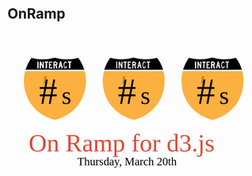 OnRamp
======

<svg version="1.1" xmlns="http://www.w3.org/2000/svg" xmlns:xlink="http://www.w3.org/1999/xlink" x="0px" y="0px" width="800px"
	 height="500px" viewBox="0 0 800 500" enable-background="new 0 0 800 500" xml:space="preserve">
<g id="Layer_4">
	<g>
		<g id="TYQwd2.tif">
			<g id="XMLID_2_">
				<g>
					<path fill="#FFFFFF" d="M135.976,108.151c0,2.315,0,4.635,0,6.94c2.659,0,5.317,0,7.98,0c0,1.05,0,2.091,0,3.126
						c-3.704,0-7.403,0-11.107,0c0-7.289,0-14.577,0-21.865c3.375,0.21,7.608-0.43,10.41,0.349c0,0.926,0,1.852,0,2.783
						c-2.31,0-4.625,0-6.94,0c-0.711,1.136-0.187,3.508-0.344,5.198c0.821,0.807,3.112,0.129,4.51,0.348c0,1.041,0,2.081,0,3.122
						C138.983,108.151,137.479,108.151,135.976,108.151z"/>
					<path d="M132.85,96.352c0,7.289,0,14.577,0,21.865c3.704,0,7.403,0,11.107,0c0-1.036,0-2.076,0-3.126c-2.664,0-5.322,0-7.98,0
						c0-2.305,0-4.625,0-6.94c1.503,0,3.007,0,4.51,0c0-1.041,0-2.081,0-3.122c-1.398-0.219-3.689,0.458-4.51-0.348
						c0.157-1.69-0.368-4.062,0.344-5.198c2.315,0,4.63,0,6.94,0c0-0.931,0-1.857,0-2.783
						C140.458,95.922,136.224,96.562,132.85,96.352z M168.595,96.094c-1.723,7.303-3.799,14.252-5.208,21.87
						c1.045,0,2.086,0,3.126,0c0.344-2.091,0.745-4.114,1.389-5.899c1.504,0,3.007,0,4.511,0c0.425,1.995,1.079,3.775,1.389,5.899
						c1.041,0,2.081,0,3.122,0c-1.441-7.584-3.646-14.405-5.207-21.87C170.676,96.094,169.635,96.094,168.595,96.094z
						 M147.426,96.701c0,7.174,0,14.348,0,21.517c1.041,0,2.081,0,3.122,0c0.229-3.241-0.458-7.403,0.349-10.066
						c0.926,0,1.852,0,2.773,0c0.84,3.446,1.943,6.62,2.778,10.066c1.041,0,2.081,0,3.122,0c-0.559-3.833-1.981-6.811-2.773-10.41
						C163.97,102.905,157.078,92.83,147.426,96.701z M99.19,118.217c-0.224-7.179,0.454-15.264-0.348-21.865
						c-0.926,0-1.847,0-2.773,0c0,7.289,0,14.577,0,21.865C97.109,118.217,98.15,118.217,99.19,118.217z M115.5,118.217
						c0.812-6.596,0.114-14.691,0.348-21.865c-0.926,0-1.852,0-2.778,0c-1.021,3.384,0.334,9.126-0.692,12.496
						c-1.532-4.486-3.627-8.405-5.556-12.496c-0.921,0-1.847,0-2.773,0c-0.802,6.601-0.124,14.687-0.348,21.865
						c1.041,0,2.081,0,3.122,0c0.234-4.625-0.458-10.181,0.348-14.229c0.854,2.521,2.244,4.998,3.47,7.632
						C111.686,113.874,112.145,118.122,115.5,118.217z M125.91,118.217c0.802-5.556,0.124-12.601,0.349-18.734
						c1.27,0,2.544,0,3.818,0c0-1.041,0-2.081,0-3.131c-3.704,0-7.403,0-11.107,0c0,1.05,0,2.091,0,3.131
						c1.169,0.215,3.222-0.449,3.818,0.339c0,6.133,0,12.267,0,18.395C123.829,118.217,124.869,118.217,125.91,118.217z
						 M246.232,122.041c-62.23,0.807-125.964,0.11-188.771,0.339c4.716-14.486,11.068-27.335,19.431-38.17
						c22.318,7.045,52.369,5.794,73.915-0.348c1.79-0.506,6.577,1.041,9.718,1.742c19.927,4.434,46.155,5.031,65.929-1.394
						C235.35,94.515,241.158,107.908,246.232,122.041z M200.779,117.964c0-6.253,0-12.5,0-18.739c1.27,0,2.544,0,3.813,0
						c0-1.041,0-2.086,0-3.131c-3.699,0-7.403,0-11.102,0c0,1.045,0,2.091,0,3.131c1.169,0.215,3.222-0.454,3.818,0.339
						c0,6.133,0,12.267,0,18.4C198.464,117.964,199.619,117.964,200.779,117.964z"/>
					<path fill="#FFFFFF" d="M126.258,99.483c-0.225,6.133,0.453,13.178-0.349,18.734c-1.041,0-2.081,0-3.122,0
						c0-6.128,0-12.262,0-18.395c-0.597-0.788-2.649-0.124-3.818-0.339c0-1.041,0-2.081,0-3.131c3.704,0,7.403,0,11.107,0
						c0,1.05,0,2.091,0,3.131C128.802,99.483,127.528,99.483,126.258,99.483z"/>
					<path fill="#FFFFFF" d="M197.309,117.964c0-6.133,0-12.267,0-18.4c-0.597-0.792-2.649-0.124-3.818-0.339
						c0-1.041,0-2.086,0-3.131c3.699,0,7.403,0,11.102,0c0,1.045,0,2.091,0,3.131c-1.27,0-2.544,0-3.813,0
						c0,6.238,0,12.486,0,18.739C199.619,117.964,198.464,117.964,197.309,117.964z"/>
					<path d="M169.983,103.302c0.926,1.499,0.812,4.042,1.733,5.546c-0.368,0.788-2.182,0.129-3.122,0.344
						C169.024,107.191,169.673,105.416,169.983,103.302z"/>
					<path fill="#FFFFFF" d="M163.387,117.964c1.408-7.618,3.484-14.567,5.208-21.87c1.041,0,2.081,0,3.122,0
						c1.561,7.465,3.766,14.286,5.207,21.87c-1.041,0-2.081,0-3.122,0c-0.31-2.124-0.964-3.904-1.389-5.899
						c-1.503,0-3.007,0-4.511,0c-0.644,1.785-1.045,3.809-1.389,5.899C165.473,117.964,164.433,117.964,163.387,117.964z
						 M171.716,108.848c-0.921-1.503-0.807-4.047-1.733-5.546c-0.31,2.114-0.959,3.89-1.389,5.89
						C169.535,108.977,171.349,109.635,171.716,108.848z"/>
					<path fill="#FFFFFF" d="M147.426,118.217c0-7.169,0-14.343,0-21.517c9.651-3.871,16.543,6.205,9.37,11.106
						c0.792,3.599,2.214,6.578,2.773,10.41c-1.041,0-2.081,0-3.122,0c-0.835-3.446-1.938-6.62-2.778-10.066
						c-0.921,0-1.847,0-2.773,0c-0.807,2.664-0.12,6.826-0.349,10.066C149.507,118.217,148.467,118.217,147.426,118.217z
						 M156.099,104.342c0.363-0.921,0.415-2.138,0.348-3.475c-0.983-1.332-3.031-1.599-5.551-1.384
						c-0.559,1.174-0.559,4.367,0,5.546C152.906,105.072,154.939,105.139,156.099,104.342z"/>
					<path fill="#FFFFFF" d="M115.848,96.352c-0.234,7.174,0.463,15.269-0.348,21.865c-3.355-0.096-3.814-4.343-4.859-6.596
						c-1.227-2.635-2.616-5.112-3.47-7.632c-0.807,4.048-0.114,9.604-0.348,14.229c-1.041,0-2.081,0-3.122,0
						c0.224-7.179-0.454-15.264,0.348-21.865c0.926,0,1.852,0,2.773,0c1.928,4.091,4.023,8.009,5.556,12.496
						c1.026-3.37-0.33-9.111,0.692-12.496C113.997,96.352,114.922,96.352,115.848,96.352z"/>
					<path fill="#FFFFFF" d="M253.869,139.385c8.334,54.169-15.579,96.147-45.114,120.065
						c-11.293,9.149-24.285,17.192-40.599,22.905c-5.178,1.813-11.846,4.511-16.309,4.511c-4.353,0-11.517-2.573-17.001-4.511
						c-35.592-12.553-62.063-38.332-76.344-72.182c-8.453-20.023-13.24-46.942-8.677-72.874c4.1-23.273,13.751-42.561,26.719-57.949
						c19.058,6.64,45.491,7.222,66.626,2.435c2.883-0.659,5.885-2.358,8.329-2.435c2.587-0.081,5.728,1.757,8.678,2.435
						c21.116,4.816,47.362,4.19,67.318-2.435C240.323,95.011,250.146,115.177,253.869,139.385z M229.579,230.655
						c16.749-24.166,28.461-65.008,17.698-103.765c-63.509,0-127.009,0-190.514,0c-0.401,0.062-0.377,0.549-0.344,1.041
						c-11.274,38.929,1.856,79.489,18.042,103.068c12.715,18.52,30.891,33.788,53.095,43.721c5.57,2.496,18.204,8.1,24.638,7.98
						c3.117-0.048,8.324-2.104,12.491-3.47C192.908,270.008,214.835,251.918,229.579,230.655z M57.46,122.379
						c62.808-0.229,126.542,0.468,188.771-0.339c-5.074-14.133-10.882-27.526-19.779-37.831
						c-19.774,6.425-46.002,5.828-65.929,1.394c-3.141-0.702-7.928-2.248-9.718-1.742c-21.545,6.143-51.596,7.393-73.915,0.348
						C68.529,95.044,62.176,107.893,57.46,122.379z"/>
					<path fill="#FBB040" d="M247.277,126.89c10.763,38.757-0.95,79.599-17.698,103.765c-14.744,21.263-36.671,39.353-64.894,48.575
						c-4.167,1.365-9.374,3.422-12.491,3.47c-6.434,0.119-19.068-5.484-24.638-7.98c-22.204-9.933-40.38-25.201-53.095-43.721
						C58.276,207.419,45.146,166.859,56.42,127.93c-0.034-0.492-0.057-0.979,0.344-1.041
						C120.268,126.89,183.768,126.89,247.277,126.89z"/>
					<path d="M156.447,100.867c0.067,1.337,0.015,2.554-0.348,3.475c-1.16,0.797-3.193,0.73-5.203,0.687
						c-0.559-1.179-0.559-4.372,0-5.546C153.417,99.269,155.464,99.536,156.447,100.867z"/>
					<path fill="#FFFFFF" d="M98.842,96.352c0.802,6.601,0.124,14.687,0.348,21.865c-1.041,0-2.081,0-3.122,0
						c0-7.289,0-14.577,0-21.865C96.995,96.352,97.916,96.352,98.842,96.352z"/>
				</g>
				<g>
				</g>
			</g>
		</g>
		<path fill="#FFFFFF" stroke="#000000" d="M179.334,107.318c0-6.352,2.72-11.501,6.075-11.501c3.354,0,6.074,5.15,6.074,11.501
			c0,6.353-2.72,11.502-6.074,11.502C182.054,118.821,179.334,113.671,179.334,107.318"/>
		<path d="M191.82,104.706c0,1.757,0.01,3.435-0.252,5.17c-0.023,0.159,0.073,0.352-0.284,0.378c-0.674,0.05-2.041-0.143-2.38,0.179
			c-0.633,0.601-0.829,1.978-1.103,2.784c-1.13,3.328-3.994,1.653-4.971-0.577c-1.072-2.444-0.958-9.678,0.766-11.833
			c1.146-1.432,2.559-1.381,3.551-0.907c0.69,0.33,1.041,0.792,1.521,1.153c0.123,0.092,0.196,0.431,0.582,0.426
			c0.532-0.007,1.177-0.027,1.374-0.061"/>
		<text transform="matrix(1 0 0 1 101.2051 232.1699)"><tspan x="0" y="0" font-family="'Futura-Medium'" font-size="117.1476">#</tspan><tspan x="72.302" y="0" font-family="'Futura-Medium'" font-size="80">s</tspan></text>
		<text transform="matrix(0.1264 -0.992 0.992 0.1264 121.6826 166.1494)" font-family="'Futura-Medium'" font-size="8.5914">WITH</text>
	</g>
</g>
<g id="Layer_2">
	<g>
		<g id="TYQwd2.tif_4_">
			<g id="XMLID_5_">
				<g>
					<path fill="#FFFFFF" d="M364.876,108.848c1.026-3.37-0.329-9.111,0.692-12.496c0.926,0,1.852,0,2.778,0
						c-0.234,7.174,0.463,15.269-0.349,21.865c-3.355-0.096-3.813-4.343-4.859-6.596c-1.227-2.635-2.616-5.112-3.47-7.632
						c-0.807,4.048-0.115,9.604-0.349,14.229c-1.041,0-2.081,0-3.122,0c0.225-7.179-0.453-15.264,0.349-21.865
						c0.926,0,1.852,0,2.773,0C361.249,100.443,363.344,104.361,364.876,108.848z"/>
					<path fill="#FBB040" d="M309.262,126.89c63.504,0,127.005,0,190.514,0c10.764,38.757-0.949,79.599-17.698,103.765
						c-14.743,21.263-36.671,39.353-64.894,48.575c-4.162,1.365-9.374,3.422-12.486,3.47c-6.438,0.119-19.072-5.484-24.643-7.98
						c-22.204-9.933-40.379-25.201-53.095-43.721c-16.185-23.579-29.316-64.139-18.042-103.068
						C308.885,127.438,308.861,126.952,309.262,126.89z"/>
					<path fill="#FFFFFF" d="M424.911,112.065c-1.499,0-3.007,0-4.511,0c-0.644,1.785-1.045,3.809-1.389,5.899
						c-1.04,0-2.081,0-3.126,0c1.408-7.618,3.484-14.567,5.207-21.87c1.041,0,2.081,0,3.126,0c1.557,7.465,3.762,14.286,5.203,21.87
						c-1.041,0-2.081,0-3.117,0C425.99,115.84,425.336,114.06,424.911,112.065z M424.219,108.848
						c-0.926-1.503-0.807-4.047-1.732-5.546c-0.314,2.114-0.964,3.89-1.394,5.89C422.033,108.977,423.847,109.635,424.219,108.848z"
						/>
					<path fill="#FFFFFF" d="M388.474,104.681c0.821,0.807,3.112,0.129,4.511,0.348c0,1.041,0,2.081,0,3.122
						c-1.503,0-3.007,0-4.511,0c0,2.315,0,4.635,0,6.94c2.659,0,5.317,0,7.98,0c0,1.05,0,2.091,0,3.126c-3.704,0-7.403,0-11.106,0
						c0-7.289,0-14.577,0-21.865c3.375,0.21,7.608-0.43,10.41,0.349c0,0.926,0,1.852,0,2.783c-2.31,0-4.625,0-6.94,0
						C388.107,100.619,388.632,102.991,388.474,104.681z"/>
					<path fill="#FFFFFF" d="M499.775,126.89c-63.509,0-127.009,0-190.514,0c-0.401,0.062-0.377,0.549-0.344,1.041
						c-11.274,38.929,1.857,79.489,18.042,103.068c12.715,18.52,30.891,33.788,53.095,43.721c5.57,2.496,18.204,8.1,24.643,7.98
						c3.112-0.048,8.324-2.104,12.486-3.47c28.223-9.222,50.15-27.312,64.894-48.575
						C498.826,206.489,510.539,165.646,499.775,126.89z M412.678,81.785c21.111,4.816,47.358,4.19,67.318-2.435
						c12.825,15.66,22.648,35.826,26.371,60.035c8.338,54.169-15.579,96.147-45.114,120.065
						c-11.293,9.149-24.285,17.192-40.595,22.905c-5.184,1.813-11.851,4.511-16.313,4.511c-4.353,0-11.518-2.573-17.001-4.511
						c-35.592-12.553-62.063-38.332-76.344-72.182c-8.453-20.023-13.24-46.942-8.677-72.874c4.1-23.273,13.751-42.561,26.719-57.949
						c19.059,6.64,45.491,7.222,66.626,2.435c2.883-0.659,5.89-2.358,8.329-2.435C406.583,79.27,409.724,81.107,412.678,81.785z
						 M478.951,84.209c-19.774,6.425-46.002,5.828-65.93,1.394c-3.141-0.702-7.928-2.248-9.718-1.742
						c-21.545,6.143-51.596,7.393-73.914,0.348c-8.362,10.835-14.715,23.684-19.431,38.17c62.808-0.229,126.542,0.468,188.772-0.339
						C493.656,107.908,487.848,94.515,478.951,84.209z"/>
					<path d="M403.395,99.483c2.521-0.215,4.572,0.052,5.551,1.384c0.067,1.337,0.015,2.554-0.344,3.475
						c-1.164,0.797-3.197,0.73-5.207,0.687C402.836,103.851,402.836,100.657,403.395,99.483z"/>
					<path fill="#FFFFFF" d="M375.287,99.822c-0.597-0.788-2.649-0.124-3.818-0.339c0-1.041,0-2.081,0-3.131
						c3.704,0,7.403,0,11.106,0c0,1.05,0,2.091,0,3.131c-1.274,0-2.549,0-3.818,0c-0.224,6.133,0.454,13.178-0.348,18.734
						c-1.041,0-2.081,0-3.122,0C375.287,112.089,375.287,105.956,375.287,99.822z"/>
					<path fill="#FFFFFF" d="M351.689,118.217c-1.041,0-2.081,0-3.122,0c0-7.289,0-14.577,0-21.865c0.926,0,1.847,0,2.773,0
						C352.142,102.953,351.464,111.039,351.689,118.217z"/>
					<path fill="#FFFFFF" d="M408.945,100.867c-0.979-1.332-3.03-1.599-5.551-1.384c-0.559,1.174-0.559,4.367,0,5.546
						c2.01,0.043,4.043,0.11,5.207-0.687C408.96,103.421,409.013,102.204,408.945,100.867z M399.925,96.701
						c9.655-3.871,16.543,6.205,9.369,11.106c0.792,3.599,2.215,6.578,2.773,10.41c-1.041,0-2.081,0-3.122,0
						c-0.835-3.446-1.938-6.62-2.777-10.066c-0.922,0-1.848,0-2.773,0c-0.807,2.664-0.119,6.826-0.349,10.066
						c-1.04,0-2.081,0-3.121,0C399.925,111.048,399.925,103.875,399.925,96.701z"/>
					<path fill="#FFFFFF" d="M449.808,99.564c-0.597-0.792-2.649-0.124-3.819-0.339c0-1.041,0-2.086,0-3.131
						c3.699,0,7.403,0,11.103,0c0,1.045,0,2.091,0,3.131c-1.27,0-2.544,0-3.813,0c0,6.238,0,12.486,0,18.739c-1.16,0-2.311,0-3.47,0
						C449.808,111.831,449.808,105.698,449.808,99.564z"/>
					<path d="M421.093,109.191c0.43-2,1.079-3.775,1.394-5.89c0.926,1.499,0.807,4.042,1.732,5.546
						C423.847,109.635,422.033,108.977,421.093,109.191z"/>
					<path d="M429.422,117.964c-1.441-7.584-3.646-14.405-5.203-21.87c-1.045,0-2.085,0-3.126,0
						c-1.723,7.303-3.799,14.252-5.207,21.87c1.045,0,2.086,0,3.126,0c0.344-2.091,0.745-4.114,1.389-5.899c1.504,0,3.012,0,4.511,0
						c0.425,1.995,1.079,3.775,1.394,5.899C427.341,117.964,428.381,117.964,429.422,117.964z M457.091,96.094
						c-3.699,0-7.403,0-11.103,0c0,1.045,0,2.091,0,3.131c1.17,0.215,3.223-0.454,3.819,0.339c0,6.133,0,12.267,0,18.4
						c1.159,0,2.31,0,3.47,0c0-6.253,0-12.5,0-18.739c1.27,0,2.544,0,3.813,0C457.091,98.185,457.091,97.14,457.091,96.094z
						 M378.408,118.217c0.802-5.556,0.124-12.601,0.348-18.734c1.27,0,2.544,0,3.818,0c0-1.041,0-2.081,0-3.131
						c-3.704,0-7.403,0-11.106,0c0,1.05,0,2.091,0,3.131c1.169,0.215,3.222-0.449,3.818,0.339c0,6.133,0,12.267,0,18.395
						C376.327,118.217,377.368,118.217,378.408,118.217z M412.067,118.217c-0.559-3.833-1.981-6.811-2.773-10.41
						c7.174-4.902,0.286-14.978-9.369-11.106c0,7.174,0,14.348,0,21.517c1.041,0,2.081,0,3.121,0
						c0.229-3.241-0.458-7.403,0.349-10.066c0.926,0,1.852,0,2.773,0c0.84,3.446,1.942,6.62,2.777,10.066
						C409.986,118.217,411.026,118.217,412.067,118.217z M385.348,96.352c0,7.289,0,14.577,0,21.865c3.704,0,7.403,0,11.106,0
						c0-1.036,0-2.076,0-3.126c-2.663,0-5.322,0-7.98,0c0-2.305,0-4.625,0-6.94c1.503,0,3.007,0,4.511,0c0-1.041,0-2.081,0-3.122
						c-1.398-0.219-3.689,0.458-4.511-0.348c0.158-1.69-0.367-4.062,0.344-5.198c2.315,0,4.63,0,6.94,0c0-0.931,0-1.857,0-2.783
						C392.956,95.922,388.723,96.562,385.348,96.352z M329.39,84.209c22.318,7.045,52.369,5.794,73.914-0.348
						c1.79-0.506,6.577,1.041,9.718,1.742c19.928,4.434,46.155,5.031,65.93-1.394c8.896,10.305,14.705,23.698,19.779,37.831
						c-62.23,0.807-125.964,0.11-188.772,0.339C314.674,107.893,321.027,95.044,329.39,84.209z M364.876,108.848
						c-1.532-4.486-3.627-8.405-5.556-12.496c-0.921,0-1.847,0-2.773,0c-0.802,6.601-0.124,14.687-0.349,21.865
						c1.041,0,2.081,0,3.122,0c0.234-4.625-0.458-10.181,0.349-14.229c0.854,2.521,2.243,4.998,3.47,7.632
						c1.045,2.253,1.503,6.5,4.859,6.596c0.812-6.596,0.115-14.691,0.349-21.865c-0.926,0-1.852,0-2.778,0
						C364.547,99.736,365.903,105.478,364.876,108.848z M348.567,118.217c1.041,0,2.081,0,3.122,0
						c-0.225-7.179,0.453-15.264-0.349-21.865c-0.926,0-1.847,0-2.773,0C348.567,103.641,348.567,110.929,348.567,118.217z"/>
				</g>
				<g>
				</g>
			</g>
		</g>
		<path fill="#FFFFFF" stroke="#000000" d="M431.834,107.318c0-6.352,2.719-11.501,6.074-11.501c3.354,0,6.074,5.15,6.074,11.501
			c0,6.353-2.721,11.502-6.074,11.502C434.553,118.821,431.834,113.671,431.834,107.318"/>
		<path d="M444.318,104.706c0,1.757,0.01,3.435-0.252,5.17c-0.023,0.159,0.072,0.352-0.283,0.378
			c-0.674,0.05-2.041-0.143-2.381,0.179c-0.633,0.601-0.828,1.978-1.102,2.784c-1.131,3.328-3.994,1.653-4.973-0.577
			c-1.07-2.444-0.957-9.678,0.766-11.833c1.146-1.432,2.559-1.381,3.553-0.907c0.689,0.33,1.039,0.792,1.52,1.153
			c0.123,0.092,0.197,0.431,0.582,0.426c0.533-0.007,1.178-0.027,1.375-0.061"/>
		<text transform="matrix(1 0 0 1 353.7026 232.1699)"><tspan x="0" y="0" font-family="'Futura-Medium'" font-size="117.1476">#</tspan><tspan x="72.302" y="0" font-family="'Futura-Medium'" font-size="80">s</tspan></text>
		<text transform="matrix(0.1264 -0.992 0.992 0.1264 374.1802 166.1494)" font-family="'Futura-Medium'" font-size="8.5914">WITH</text>
	</g>
</g>
<g id="Layer_3">
	<g>
		<g id="TYQwd2.tif_2_">
			<g id="XMLID_3_">
				<g>
					<path fill="#FFFFFF" d="M637.85,118.221c0-7.289,0-14.577,0-21.865c3.374,0.21,7.607-0.43,10.409,0.349
						c0,0.926,0,1.852,0,2.778c-2.31,0-4.625,0-6.939,0c-0.711,1.141-0.187,3.513-0.344,5.203c0.82,0.802,3.112,0.124,4.511,0.348
						c0,1.041,0,2.081,0,3.122c-1.504,0-3.008,0-4.511,0c0,2.315,0,4.63,0,6.94c2.658,0,5.317,0,7.98,0c0,1.045,0,2.086,0,3.126
						C645.252,118.221,641.553,118.221,637.85,118.221z"/>
					<path fill="#FFFFFF" d="M563.5,210.177c-8.453-20.023-13.24-46.947-8.677-72.874c4.1-23.273,13.751-42.561,26.719-57.949
						c19.059,6.639,45.491,7.222,66.626,2.43c2.883-0.654,5.886-2.353,8.329-2.43c2.587-0.081,5.728,1.757,8.678,2.43
						c21.115,4.821,47.362,4.195,67.318-2.43c12.829,15.66,22.652,35.826,26.375,60.035c8.334,54.164-15.579,96.143-45.114,120.064
						c-11.293,9.15-24.285,17.192-40.599,22.906c-5.179,1.809-11.847,4.51-16.31,4.51c-4.354,0-11.518-2.577-17.002-4.51
						C604.252,269.806,577.781,244.022,563.5,210.177z M562.46,122.383c62.808-0.229,126.541,0.463,188.771-0.344
						c-5.073-14.133-10.883-27.521-19.779-37.826c-19.774,6.425-46.002,5.828-65.93,1.389c-3.141-0.702-7.928-2.248-9.718-1.737
						c-21.545,6.143-51.596,7.393-73.914,0.348C573.528,95.048,567.176,107.896,562.46,122.383z M752.276,126.893
						c-63.509,0-127.009,0-190.514,0c-0.4,0.062-0.377,0.549-0.344,1.041c-11.273,38.924,1.857,79.489,18.042,103.063
						c12.716,18.524,30.891,33.792,53.095,43.725c5.57,2.492,18.204,8.101,24.639,7.98c3.116-0.052,8.324-2.104,12.49-3.47
						c28.223-9.222,50.15-27.315,64.894-48.579C751.327,206.492,763.04,165.65,752.276,126.893z"/>
					<path d="M655.896,105.033c-0.559-1.179-0.559-4.372,0-5.551c2.521-0.21,4.568,0.057,5.552,1.389
						c0.066,1.336,0.014,2.554-0.349,3.47C659.938,105.143,657.905,105.076,655.896,105.033z"/>
					<path fill="#FFFFFF" d="M617.378,108.851c1.026-3.37-0.329-9.116,0.692-12.496c0.926,0,1.852,0,2.777,0
						c-0.233,7.174,0.463,15.269-0.349,21.865c-3.355-0.096-3.813-4.344-4.858-6.596c-1.227-2.635-2.616-5.112-3.47-7.632
						c-0.807,4.048-0.115,9.599-0.349,14.229c-1.041,0-2.081,0-3.122,0c0.225-7.179-0.453-15.264,0.349-21.865
						c0.926,0,1.852,0,2.773,0C613.75,100.446,615.846,104.365,617.378,108.851z"/>
					<path fill="#FFFFFF" d="M673.594,109.195c0.94-0.215,2.754,0.444,3.122-0.344c-0.922-1.503-0.807-4.047-1.732-5.551
						C674.673,105.419,674.023,107.195,673.594,109.195z M677.412,112.063c-1.503,0-3.007,0-4.51,0
						c-0.645,1.785-1.046,3.813-1.39,5.899c-1.04,0-2.081,0-3.126,0c1.408-7.618,3.484-14.562,5.207-21.865c1.041,0,2.081,0,3.122,0
						c1.561,7.465,3.766,14.286,5.207,21.865c-1.04,0-2.081,0-3.121,0C678.491,115.844,677.837,114.063,677.412,112.063z"/>
					<path fill="#FFFFFF" d="M631.258,99.482c-0.225,6.138,0.453,13.178-0.349,18.739c-1.04,0-2.081,0-3.121,0
						c0-6.133,0-12.262,0-18.395c-0.597-0.792-2.649-0.125-3.818-0.344c0-1.041,0-2.081,0-3.126c3.703,0,7.402,0,11.106,0
						c0,1.045,0,2.086,0,3.126C633.802,99.482,632.527,99.482,631.258,99.482z"/>
					<path fill="#FBB040" d="M561.763,126.893c63.505,0,127.005,0,190.514,0c10.764,38.757-0.949,79.599-17.698,103.76
						c-14.743,21.264-36.671,39.357-64.894,48.579c-4.166,1.365-9.374,3.418-12.49,3.47c-6.435,0.12-19.068-5.488-24.639-7.98
						c-22.204-9.933-40.379-25.201-53.095-43.725c-16.185-23.574-29.315-64.139-18.042-103.063
						C561.386,127.442,561.362,126.955,561.763,126.893z"/>
					<path fill="#FFFFFF" d="M702.309,117.963c0-6.133,0-12.262,0-18.395c-0.597-0.792-2.649-0.124-3.818-0.344
						c0-1.041,0-2.081,0-3.126c3.699,0,7.402,0,11.102,0c0,1.045,0,2.086,0,3.126c-1.27,0-2.544,0-3.813,0
						c0,6.243,0,12.491,0,18.739C704.618,117.963,703.464,117.963,702.309,117.963z"/>
					<path d="M676.716,108.851c-0.368,0.788-2.182,0.129-3.122,0.344c0.43-2,1.079-3.775,1.39-5.895
						C675.909,104.804,675.794,107.348,676.716,108.851z"/>
					<path d="M702.309,99.568c0,6.133,0,12.262,0,18.395c1.155,0,2.31,0,3.47,0c0-6.248,0-12.496,0-18.739c1.27,0,2.544,0,3.813,0
						c0-1.041,0-2.081,0-3.126c-3.699,0-7.402,0-11.102,0c0,1.045,0,2.086,0,3.126C699.659,99.444,701.712,98.775,702.309,99.568z
						 M604.19,118.221c-0.225-7.179,0.453-15.264-0.349-21.865c-0.926,0-1.848,0-2.773,0c0,7.289,0,14.577,0,21.865
						C602.109,118.221,603.149,118.221,604.19,118.221z M678.802,117.963c1.04,0,2.081,0,3.121,0
						c-1.441-7.58-3.646-14.4-5.207-21.865c-1.041,0-2.081,0-3.122,0c-1.723,7.303-3.799,14.248-5.207,21.865
						c1.045,0,2.086,0,3.126,0c0.344-2.086,0.745-4.114,1.39-5.899c1.503,0,3.007,0,4.51,0
						C677.837,114.063,678.491,115.844,678.802,117.963z M581.891,84.213c22.318,7.045,52.369,5.794,73.914-0.348
						c1.79-0.511,6.577,1.036,9.718,1.737c19.928,4.439,46.155,5.036,65.93-1.389c8.896,10.305,14.706,23.693,19.779,37.826
						c-62.23,0.807-125.964,0.114-188.771,0.344C567.176,107.896,573.528,95.048,581.891,84.213z M640.976,108.154
						c1.503,0,3.007,0,4.511,0c0-1.041,0-2.081,0-3.122c-1.398-0.224-3.69,0.454-4.511-0.348c0.157-1.69-0.367-4.062,0.344-5.203
						c2.314,0,4.63,0,6.939,0c0-0.926,0-1.852,0-2.778c-2.802-0.778-7.035-0.139-10.409-0.349c0,7.289,0,14.577,0,21.865
						c3.703,0,7.402,0,11.106,0c0-1.041,0-2.081,0-3.126c-2.663,0-5.322,0-7.98,0C640.976,112.784,640.976,110.469,640.976,108.154z
						 M652.426,118.221c1.041,0,2.081,0,3.122,0c0.229-3.241-0.459-7.403,0.348-10.066c0.926,0,1.853,0,2.773,0
						c0.84,3.446,1.942,6.62,2.778,10.066c1.04,0,2.08,0,3.121,0c-0.559-3.833-1.98-6.811-2.773-10.41
						c7.174-4.902,0.282-14.978-9.369-11.106C652.426,103.878,652.426,111.047,652.426,118.221z M618.07,96.355
						c-1.021,3.379,0.334,9.126-0.692,12.496c-1.532-4.486-3.628-8.405-5.556-12.496c-0.922,0-1.848,0-2.773,0
						c-0.802,6.601-0.124,14.687-0.349,21.865c1.041,0,2.081,0,3.122,0c0.233-4.63-0.458-10.181,0.349-14.229
						c0.854,2.521,2.243,4.998,3.47,7.632c1.045,2.252,1.503,6.5,4.858,6.596c0.812-6.596,0.115-14.691,0.349-21.865
						C619.922,96.355,618.996,96.355,618.07,96.355z M630.909,118.221c0.802-5.561,0.124-12.601,0.349-18.739
						c1.27,0,2.544,0,3.818,0c0-1.041,0-2.081,0-3.126c-3.704,0-7.403,0-11.106,0c0,1.045,0,2.086,0,3.126
						c1.169,0.219,3.222-0.449,3.818,0.344c0,6.133,0,12.262,0,18.395C628.828,118.221,629.869,118.221,630.909,118.221z"/>
					<path fill="#FFFFFF" d="M655.896,99.482c-0.559,1.179-0.559,4.372,0,5.551c2.01,0.043,4.043,0.11,5.203-0.692
						c0.362-0.917,0.415-2.134,0.349-3.47C660.464,99.539,658.416,99.272,655.896,99.482z M655.548,118.221
						c-1.041,0-2.081,0-3.122,0c0-7.174,0-14.343,0-21.517c9.651-3.871,16.543,6.205,9.369,11.106
						c0.793,3.599,2.215,6.577,2.773,10.41c-1.041,0-2.081,0-3.121,0c-0.836-3.446-1.938-6.62-2.778-10.066
						c-0.921,0-1.848,0-2.773,0C655.089,110.818,655.776,114.98,655.548,118.221z"/>
					<path fill="#FFFFFF" d="M603.842,96.355c0.802,6.601,0.124,14.687,0.349,21.865c-1.041,0-2.081,0-3.122,0
						c0-7.289,0-14.577,0-21.865C601.994,96.355,602.916,96.355,603.842,96.355z"/>
				</g>
				<g>
				</g>
			</g>
		</g>
		<path fill="#FFFFFF" stroke="#000000" d="M684.335,107.317c0-6.352,2.719-11.501,6.074-11.501c3.354,0,6.074,5.15,6.074,11.501
			c0,6.353-2.72,11.502-6.074,11.502C687.054,118.82,684.335,113.67,684.335,107.317"/>
		<path d="M696.819,104.705c0,1.757,0.01,3.435-0.252,5.17c-0.023,0.159,0.072,0.352-0.283,0.378
			c-0.674,0.05-2.041-0.143-2.381,0.179c-0.633,0.601-0.828,1.978-1.102,2.784c-1.131,3.328-3.994,1.653-4.972-0.577
			c-1.071-2.444-0.958-9.678,0.766-11.833c1.146-1.432,2.559-1.381,3.552-0.907c0.689,0.33,1.04,0.792,1.521,1.153
			c0.122,0.092,0.196,0.431,0.582,0.426c0.532-0.007,1.177-0.027,1.374-0.061"/>
		<text transform="matrix(1 0 0 1 606.2051 232.1689)"><tspan x="0" y="0" font-family="'Futura-Medium'" font-size="117.1476">#</tspan><tspan x="72.303" y="0" font-family="'Futura-Medium'" font-size="80">s</tspan></text>
		<text transform="matrix(0.1264 -0.992 0.992 0.1264 626.6826 166.1484)" font-family="'Futura-Medium'" font-size="8.5914">WITH</text>
	</g>
</g>
<g id="Layer_5">
	<text transform="matrix(1 0 0 1 68 384)" fill="#DD4B38" font-family="'Futura-Medium'" font-size="80">On Ramp for d3.js</text>
	<text transform="matrix(1 0 0 1 223.7866 428)" font-family="'Futura-Medium'" font-size="36">Thursday, March 20th</text>
</g>
</svg>
